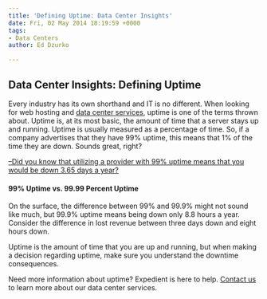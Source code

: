 ```yaml
---
title: 'Defining Uptime: Data Center Insights'
date: Fri, 02 May 2014 18:19:59 +0000
tags:
- Data Centers
author: Ed Dzurko

---
```

## Data Center Insights: Defining Uptime

Every industry has its own shorthand and IT is no different. When looking for web hosting and [data center services](https://www.expedient.com/the-data-centers/ "Data Centers"), uptime is one of the terms thrown about. Uptime is, at its most basic, the amount of time that a server stays up and running. Uptime is usually measured as a percentage of time. So, if a company advertises that they have 99% uptime, this means that 1% of the time they are down. Sounds great, right?

[–Did you know that utilizing a provider with 99% uptime means that you would be down 3.65 days a year?](https://www.expedient.com/how-much-does-downtime-really-cost/ "How Much Does Downtime Really Cost?")

#### 99% Uptime vs. 99.99 Percent Uptime

On the surface, the difference between 99% and 99.9% might not sound like much, but 99.9% uptime means being down only 8.8 hours a year. Consider the difference in lost revenue between three days down and eight hours down. 

Uptime is the amount of time that you are up and running, but when making a decision regarding uptime, make sure you understand the downtime consequences. 

Need more information about uptime? Expedient is here to help. [Contact us](https://www.expedient.com/support/ "Support") to learn more about our data center services.